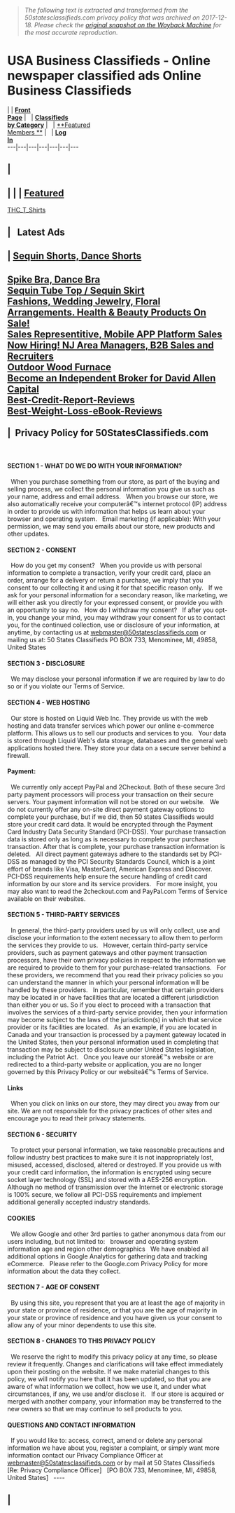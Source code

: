 > *The following text is extracted and transformed from the 50statesclassifieds.com privacy policy that was archived on 2017-12-18. Please check the [original snapshot on the Wayback Machine](https://web.archive.org/web/20171218060359id_/http%3A//www.50statesclassifieds.com/PrivacyPolicy.php) for the most accurate reproduction.*

# USA Business Classifieds - Online newspaper classified ads Online Business Classifieds

|  |  [**Front  
Page**](http://www.50statesclassifieds.com/) |   |  [**Classifieds  
by Category**](http://www.50statesclassifieds.com/category.php) |   |  [**Featured  
Members **](http://www.50statesclassifieds.com/FeaturedMembers.php) |   |  [**Log  
In**](http://www.50statesclassifieds.com/signinform.php)  
---|---|---|---|---|---|---  
  
|   
---  
|  |  | **[Featured](https://web.archive.org/web/20171218060359id_/http%3A//www.50statesclassifieds.com/FeaturedMembers.php)**  
---  
  
[ THC_T_Shirts  
](https://web.archive.org/web/20171218060359id_/http%3A//www.50statesclassifieds.com/store.php?id=45862)  
  
|   **Latest Ads**  
---  
| [ Sequin Shorts, Dance Shorts ](http://www.50statesclassifieds.com/ad.php?id=198332)  
---  
[ Spike Bra, Dance Bra ](http://www.50statesclassifieds.com/ad.php?id=198331)  
[ Sequin Tube Top / Sequin Skirt ](http://www.50statesclassifieds.com/ad.php?id=198330)  
[ Fashions, Wedding Jewelry, Floral Arrangements. Health & Beauty Products On Sale! ](http://www.50statesclassifieds.com/ad.php?id=198291)  
[ Sales Representitive, Mobile APP Platform Sales ](http://www.50statesclassifieds.com/ad.php?id=198204)  
[ Now Hiring! NJ Area Managers, B2B Sales and Recruiters ](http://www.50statesclassifieds.com/ad.php?id=198122)  
[ Outdoor Wood Furnace ](http://www.50statesclassifieds.com/ad.php?id=198119)  
[ Become an Independent Broker for David Allen Capital ](http://www.50statesclassifieds.com/ad.php?id=198010)  
[ Best-Credit-Report-Reviews ](http://www.50statesclassifieds.com/ad.php?id=197856)  
[ Best-Weight-Loss-eBook-Reviews ](http://www.50statesclassifieds.com/ad.php?id=197855)  
   
|  Privacy Policy for 50StatesClassifieds.com  
---  
  
 

#### SECTION 1 - WHAT DO WE DO WITH YOUR INFORMATION?

  When you purchase something from our store, as part of the buying and selling process, we collect the personal information you give us such as your name, address and email address.   When you browse our store, we also automatically receive your computerâ€™s internet protocol (IP) address in order to provide us with information that helps us learn about your browser and operating system.   Email marketing (if applicable): With your permission, we may send you emails about our store, new products and other updates.  

#### SECTION 2 - CONSENT

  How do you get my consent?   When you provide us with personal information to complete a transaction, verify your credit card, place an order, arrange for a delivery or return a purchase, we imply that you consent to our collecting it and using it for that specific reason only.   If we ask for your personal information for a secondary reason, like marketing, we will either ask you directly for your expressed consent, or provide you with an opportunity to say no.   How do I withdraw my consent?   If after you opt-in, you change your mind, you may withdraw your consent for us to contact you, for the continued collection, use or disclosure of your information, at anytime, by contacting us at webmaster@50statesclassifieds.com or mailing us at: 50 States Classifieds PO BOX 733, Menominee, MI, 49858, United States  

#### SECTION 3 - DISCLOSURE

  We may disclose your personal information if we are required by law to do so or if you violate our Terms of Service.  

#### SECTION 4 - WEB HOSTING

  Our store is hosted on Liquid Web Inc. They provide us with the web hosting and data transfer services which power our online e-commerce platform. This allows us to sell our products and services to you.   Your data is stored through Liquid Web's data storage, databases and the general web applications hosted there. They store your data on a secure server behind a firewall.  

#### Payment:

  We currently only accept PayPal and 2Checkout. Both of these secure 3rd party payment processors will process your transaction on their secure servers. Your payment information will not be stored on our website.   We do not currently offer any on-site direct payment gateway options to complete your purchase, but if we did, then 50 states Classifieds would store your credit card data. It would be encrypted through the Payment Card Industry Data Security Standard (PCI-DSS). Your purchase transaction data is stored only as long as is necessary to complete your purchase transaction. After that is complete, your purchase transaction information is deleted.   All direct payment gateways adhere to the standards set by PCI-DSS as managed by the PCI Security Standards Council, which is a joint effort of brands like Visa, MasterCard, American Express and Discover.   PCI-DSS requirements help ensure the secure handling of credit card information by our store and its service providers.   For more insight, you may also want to read the 2checkout.com and PayPal.com Terms of Service available on their websites.  

#### SECTION 5 - THIRD-PARTY SERVICES

  In general, the third-party providers used by us will only collect, use and disclose your information to the extent necessary to allow them to perform the services they provide to us.   However, certain third-party service providers, such as payment gateways and other payment transaction processors, have their own privacy policies in respect to the information we are required to provide to them for your purchase-related transactions.   For these providers, we recommend that you read their privacy policies so you can understand the manner in which your personal information will be handled by these providers.   In particular, remember that certain providers may be located in or have facilities that are located a different jurisdiction than either you or us. So if you elect to proceed with a transaction that involves the services of a third-party service provider, then your information may become subject to the laws of the jurisdiction(s) in which that service provider or its facilities are located.   As an example, if you are located in Canada and your transaction is processed by a payment gateway located in the United States, then your personal information used in completing that transaction may be subject to disclosure under United States legislation, including the Patriot Act.   Once you leave our storeâ€™s website or are redirected to a third-party website or application, you are no longer governed by this Privacy Policy or our websiteâ€™s Terms of Service.  

#### Links

  When you click on links on our store, they may direct you away from our site. We are not responsible for the privacy practices of other sites and encourage you to read their privacy statements.  

#### SECTION 6 - SECURITY

  To protect your personal information, we take reasonable precautions and follow industry best practices to make sure it is not inappropriately lost, misused, accessed, disclosed, altered or destroyed. If you provide us with your credit card information, the information is encrypted using secure socket layer technology (SSL) and stored with a AES-256 encryption. Although no method of transmission over the Internet or electronic storage is 100% secure, we follow all PCI-DSS requirements and implement additional generally accepted industry standards.  

#### COOKIES

  We allow Google and other 3rd parties to gather anonymous data from our users including, but not limited to:   browser and operating system information age and region other demographics   We have enabled all additional options in Google Analytics for gathering data and tracking eCommerce.   Please refer to the Google.com Privacy Policy for more information about the data they collect.  

#### SECTION 7 - AGE OF CONSENT

  By using this site, you represent that you are at least the age of majority in your state or province of residence, or that you are the age of majority in your state or province of residence and you have given us your consent to allow any of your minor dependents to use this site.  

#### SECTION 8 - CHANGES TO THIS PRIVACY POLICY

  We reserve the right to modify this privacy policy at any time, so please review it frequently. Changes and clarifications will take effect immediately upon their posting on the website. If we make material changes to this policy, we will notify you here that it has been updated, so that you are aware of what information we collect, how we use it, and under what circumstances, if any, we use and/or disclose it.   If our store is acquired or merged with another company, your information may be transferred to the new owners so that we may continue to sell products to you.  

#### QUESTIONS AND CONTACT INFORMATION

  If you would like to: access, correct, amend or delete any personal information we have about you, register a complaint, or simply want more information contact our Privacy Compliance Officer at webmaster@50statesclassifieds.com or by mail at 50 States Classifieds   [Re: Privacy Compliance Officer]   [PO BOX 733, Menominee, MI, 49858, United States]   \----   
  
  
| [](http://www.50statesclassifieds.com/)  
---
